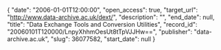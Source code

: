 {
  "date": "2006-01-01T12:00:00", 
  "open_access": true, 
  "target_url": "http://www.data-archive.ac.uk/dext/", 
  "description": "", 
  "end_date": null, 
  "title": "Data Exchange Tools and Conversion Utilities", 
  "record_id": "20060101T120000/LnpyXhhmOesUt8tTpVJJHw==", 
  "publisher": "data-archive.ac.uk", 
  "slug": 36077582, 
  "start_date": null
}

